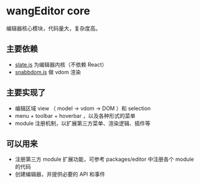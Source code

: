 # wangEditor core

编辑器核心模块，代码量大，复杂度高。

## 主要依赖

- [slate.js](https://docs.slatejs.org/) 为编辑器内核（不依赖 React）
- [snabbdom.js](https://github.com/snabbdom/snabbdom) 做 vdom 渲染

## 主要实现了

- 编辑区域 view （ model -> vdom -> DOM ）和 selection
- menu + toolbar + hoverbar ，以及各种形式的菜单
- module 注册机制，以扩展第三方菜单、渲染逻辑、插件等

## 可以用来

- 注册第三方 module 扩展功能，可参考 packages/editor 中注册各个 module 的代码
- 创建编辑器，并提供必要的 API 和事件
